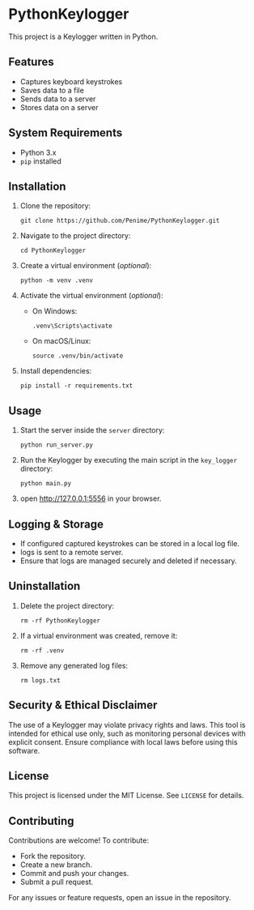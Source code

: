# PythonKeylogger

This project is a Keylogger written in Python.

## Features

- Captures keyboard keystrokes
- Saves data to a file
- Sends data to a server
- Stores data on a server

## System Requirements

- Python 3.x
- `pip` installed

## Installation

1. Clone the repository:

   ```shell
   git clone https://github.com/Penime/PythonKeylogger.git
   ```

2. Navigate to the project directory:

   ```shell
   cd PythonKeylogger
   ```

3. Create a virtual environment (*optional*):

   ```shell
   python -m venv .venv
   ```

4. Activate the virtual environment (*optional*):

   - On Windows:
     ```shell
     .venv\Scripts\activate
     ```
   - On macOS/Linux:
     ```shell
     source .venv/bin/activate
     ```

5. Install dependencies:

   ```shell
   pip install -r requirements.txt
   ```

## Usage

1. Start the server inside the `server` directory:

   ```shell
   python run_server.py
   ```

2. Run the Keylogger by executing the main script in the `key_logger` directory:

   ```shell
   python main.py
   ```

3. open http://127.0.0.1:5556 in your browser.

## Logging & Storage

- If configured captured keystrokes can be stored in a local log file.
- logs is sent to a remote server.
- Ensure that logs are managed securely and deleted if necessary.

## Uninstallation

1. Delete the project directory:

   ```shell
   rm -rf PythonKeylogger
   ```

2. If a virtual environment was created, remove it:

   ```shell
   rm -rf .venv
   ```

3. Remove any generated log files:

   ```shell
   rm logs.txt
   ```

## Security & Ethical Disclaimer

The use of a Keylogger may violate privacy rights and laws. This tool is intended for ethical use only, such as monitoring personal devices with explicit consent. Ensure compliance with local laws before using this software.

## License

This project is licensed under the MIT License. See `LICENSE` for details.

## Contributing

Contributions are welcome! To contribute:

- Fork the repository.
- Create a new branch.
- Commit and push your changes.
- Submit a pull request.

For any issues or feature requests, open an issue in the repository.
